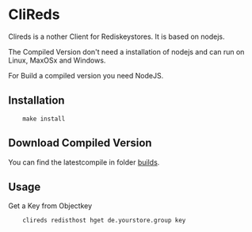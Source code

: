 # CliReds

Clireds is a nother Client for Rediskeystores. It is based on nodejs. 

The Compiled Version don't need a installation of nodejs and can run on Linux, MaxOSx and Windows.

For Build a compiled version you need NodeJS.


## Installation
```
	make install
```

## Download Compiled Version
You can find the latestcompile in folder [builds](https://github.com/dockermgeo/CliReds/tree/master/builds).

## Usage
Get a Key from Objectkey
```
	clireds redisthost hget de.yourstore.group key
```

